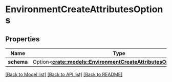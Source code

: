 # EnvironmentCreateAttributesOptions

## Properties

Name | Type | Description | Notes
------------ | ------------- | ------------- | -------------
**schema** | Option<[**crate::models::EnvironmentCreateAttributesOptionsSchema**](EnvironmentCreateAttributes_options_schema.md)> |  | [optional]

[[Back to Model list]](../README.md#documentation-for-models) [[Back to API list]](../README.md#documentation-for-api-endpoints) [[Back to README]](../README.md)



